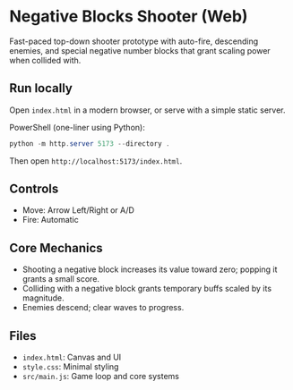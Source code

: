 # Negative Blocks Shooter (Web)

Fast-paced top-down shooter prototype with auto-fire, descending enemies, and special negative number blocks that grant scaling power when collided with.

## Run locally

Open `index.html` in a modern browser, or serve with a simple static server.

PowerShell (one-liner using Python):

```powershell
python -m http.server 5173 --directory .
```

Then open `http://localhost:5173/index.html`.

## Controls
- Move: Arrow Left/Right or A/D
- Fire: Automatic

## Core Mechanics
- Shooting a negative block increases its value toward zero; popping it grants a small score.
- Colliding with a negative block grants temporary buffs scaled by its magnitude.
- Enemies descend; clear waves to progress.

## Files
- `index.html`: Canvas and UI
- `style.css`: Minimal styling
- `src/main.js`: Game loop and core systems
